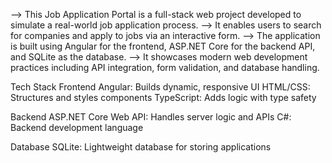 --> This Job Application Portal is a full-stack web project developed to simulate a real-world job application process.
--> It enables users to search for companies and apply to jobs via an interactive form.
--> The application is built using Angular for the frontend, ASP.NET Core for the backend API, and SQLite as the database.
--> It showcases modern web development practices including API integration, form validation, and database handling.

Tech Stack 
Frontend
Angular: Builds dynamic, responsive UI
HTML/CSS: Structures and styles components
TypeScript: Adds logic with type safety

Backend
ASP.NET Core Web API: Handles server logic and APIs
C#: Backend development language

Database
SQLite: Lightweight database for storing applications

